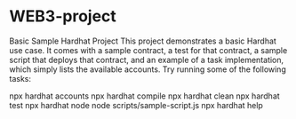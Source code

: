 # WEB3-project
Basic Sample Hardhat Project
This project demonstrates a basic Hardhat use case. It comes with a sample contract, a test for that contract, a sample script that deploys that contract, and an example of a task implementation, which simply lists the available accounts.
Try running some of the following tasks:


npx hardhat accounts
npx hardhat compile
npx hardhat clean
npx hardhat test
npx hardhat node
node scripts/sample-script.js
npx hardhat help

